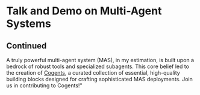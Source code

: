 # Talk and Demo on Multi-Agent Systems

## Continued

A truly powerful multi-agent system (MAS), in my estimation, is built upon a bedrock of robust tools and specialized subagents. This core belief led to the creation of [Cogents](https://github.com/caesar0301/cogents), a curated collection of essential, high-quality building blocks designed for crafting sophisticated MAS deployments. Join us in contributing to Cogents!"
